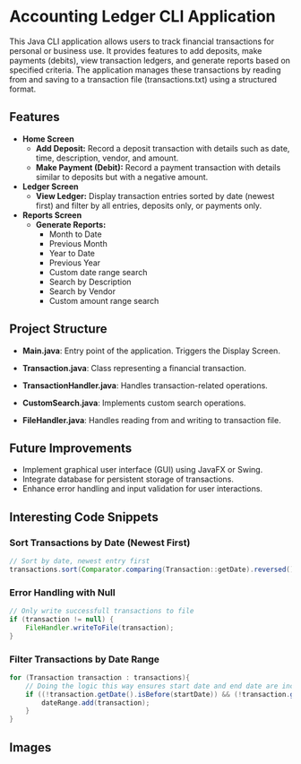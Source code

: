 # Accounting Ledger CLI Application

This Java CLI application allows users to track financial transactions for personal or business use. 
It provides features to add deposits, make payments (debits), view transaction ledgers, and generate reports based on specified criteria.
The application manages these transactions by reading from and saving to a transaction file (transactions.txt) using a structured format.

## Features
- **Home Screen**
  - **Add Deposit:** Record a deposit transaction with details such as date, time, description, vendor, and amount.
  - **Make Payment (Debit):** Record a payment transaction with details similar to deposits but with a negative amount.
- **Ledger Screen**
  - **View Ledger:** Display transaction entries sorted by date (newest first) and filter by all entries, deposits only, or payments only.
- **Reports Screen**
  - **Generate Reports:**
      - Month to Date
      - Previous Month
      - Year to Date
      - Previous Year
      - Custom date range search
      - Search by Description
      - Search by Vendor
      - Custom amount range search

## Project Structure
- **Main.java**: Entry point of the application. Triggers the Display Screen.

- **Transaction.java**: Class representing a financial transaction.

- **TransactionHandler.java**: Handles transaction-related operations.

- **CustomSearch.java**: Implements custom search operations.

- **FileHandler.java**: Handles reading from and writing to transaction file.

## Future Improvements
- Implement graphical user interface (GUI) using JavaFX or Swing.
- Integrate database for persistent storage of transactions.
- Enhance error handling and input validation for user interactions.

## Interesting Code Snippets
### Sort Transactions by Date (Newest First)
```java
// Sort by date, newest entry first
transactions.sort(Comparator.comparing(Transaction::getDate).reversed());
```
### Error Handling with Null
```java
// Only write successfull transactions to file
if (transaction != null) {
    FileHandler.writeToFile(transaction);
}
```
### Filter Transactions by Date Range
```java
for (Transaction transaction : transactions){
    // Doing the logic this way ensures start date and end date are included
    if ((!transaction.getDate().isBefore(startDate)) && (!transaction.getDate().isAfter(endDate))) {
        dateRange.add(transaction);
    }
}
```

## Images